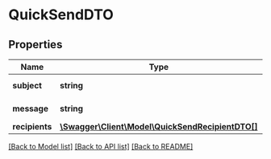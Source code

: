 # QuickSendDTO

## Properties
Name | Type | Description | Notes
------------ | ------------- | ------------- | -------------
**subject** | **string** | Subject of envelope | 
**message** | **string** | Message of envelope | [optional] 
**recipients** | [**\Swagger\Client\Model\QuickSendRecipientDTO[]**](QuickSendRecipientDTO.md) |  | 

[[Back to Model list]](../../README.md#documentation-for-models) [[Back to API list]](../../README.md#documentation-for-api-endpoints) [[Back to README]](../../README.md)

